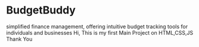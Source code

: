 # BudgetBuddy
simplified finance management, offering intuitive budget tracking tools for individuals and businesses
Hi, This is my first Main Project on HTML,CSS,JS
Thank You
